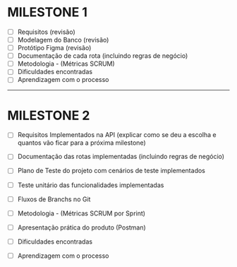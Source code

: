 # MILESTONE 1

- [ ] Requisitos (revisão)
- [ ] Modelagem do Banco (revisão)
- [ ] Protótipo Figma (revisão)
- [ ] Documentação de cada rota (incluindo regras de negócio)
- [ ] Metodologia - (Métricas SCRUM)
- [ ] Dificuldades encontradas
- [ ] Aprendizagem com o processo

---

# MILESTONE 2

- [ ] Requisitos Implementados na API (explicar como se deu a escolha e quantos vão ficar para a próxima milestone)
- [ ] Documentação das rotas implementadas (incluindo regras de negócio)
- [ ] Plano de Teste do projeto com cenários de teste implementados 
- [ ] Teste unitário das funcionalidades implementadas  
- [ ] Fluxos de Branchs no Git  
- [ ] Metodologia - (Métricas SCRUM por Sprint)
- [ ] Apresentação prática do produto (Postman)
- [ ] Dificuldades encontradas
- [ ] Aprendizagem com o processo



